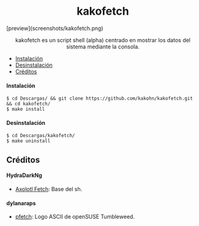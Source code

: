 <h1 align="center"> kakofetch </h1>
[preview](screenshots/kakofetch.png)
<p align="center"> kakofetch es un script shell (alpha) centrado en mostrar los datos del sistema mediante la consola. </p>

- [Instalación](https://github.com/kakohn/kakofetch#instalaci%C3%B3n)
- [Desinstalación](https://github.com/kakohn/kakofetch#desinstalaci%C3%B3n)
- [Créditos](https://github.com/kakohn/kakofetch#desinstalaci%C3%B3n)

#### Instalación

    $ cd Descargas/ && git clone https://github.com/kakohn/kakofetch.git && cd kakofetch/
    $ make install

#### Desinstalación

    $ cd Descargas/kakofetch/
    $ make uninstall

## Créditos

#### HydraDarkNg
- [Axolotl Fetch](https://gitlab.com/HydraDarkNg/axolotlFetch): Base del sh.

#### dylanaraps
- [pfetch](https://github.com/dylanaraps/pfetch): Logo ASCII de openSUSE Tumbleweed.
